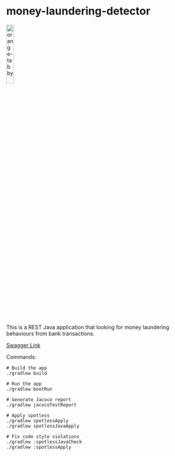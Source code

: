 # money-laundering-detector
<img src="./docs/images/orange-tabby.png" alt="orange-tabby" style="width:20%; height:20%;">

This is a REST Java application that looking for money laundering behaviours from bank transactions.

[Swagger Link](http://localhost:8080/swagger-ui/index.html)

Commands:

```
# Build the app
./gradlew build

# Run the app
./gradlew bootRun

# Generate Jacoco report
./gradlew jacocoTestReport

# Apply spotless
./gradlew spotlessApply
./gradlew spotlessJavaApply

# Fix code style violations
./gradlew :spotlessJavaCheck
./gradlew :spotlessApply
```
